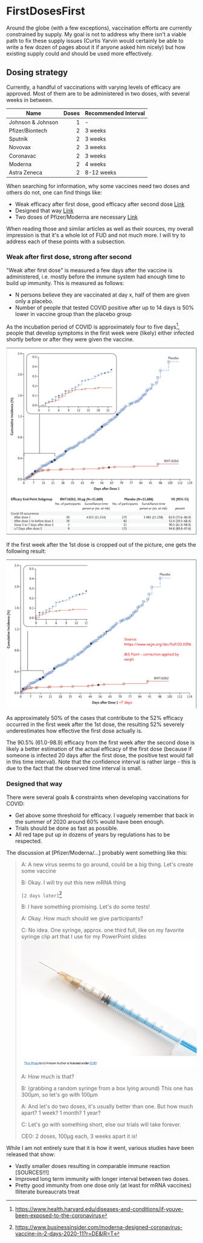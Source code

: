 # FirstDosesFirst

Around the globe (with a few exceptions), vaccination efforts are currently constrained by supply.
My goal is not to address why there isn't a viable path to fix these supply issues (Curtis Yarvin would certainly be able to write a few dozen of pages about it if anyone asked him nicely) but how existing supply could and should be used more effectively.

## Dosing strategy

Currently, a handful of vaccinations with varying levels of efficacy are approved.
Most of them are to be administered in two doses, with several weeks in between. 


| Name              | Doses | Recommended Interval |
| ----------------- | ----: | -------------------- |
| Johnson & Johnson |     1 | -                    |
| Pfizer/Biontech   |     2 | 3 weeks              |
| Sputnik           |     2 | 3 weeks              |
| Novovax           |     2 | 3 weeks              |
| Coronavac         |     2 | 3 weeks              |
| Moderna           |     2 | 4 weeks              |
| Astra Zeneca      |     2 | 8-12 weeks           |


When searching for information, why some vaccines need two doses and others do not, one can find things like:

- Weak efficacy after first dose, good efficacy after second dose [Link](https://www.healthline.com/health/why-two-doses-of-covid-vaccine#immunity-after-first-dose)
- Designed that way [Link](https://abc11.com/johnson-and-vaccine-covid-pfizer/10379441/)
- Two doses of Pfizer/Moderna are necessary [Link](https://jamanetwork.com/journals/jama/fullarticle/2776229)

When reading those and similar articles as well as their sources, my overall impression is that it's a whole lot of FUD and not much more.
I will try to address each of these points with a subsection.

### Weak after first dose, strong after second
"Weak after first dose" is measured a few days after the vaccine is administered, i.e. mostly before the immune system had enough time to build up immunity.
This is measured as follows:
- N persons believe they are vaccinated at day x, half of them are given only a placebo. 
- Number of people that tested COVID positive after up to 14 days is 50% lower in vaccine group than the placebo group

As the incubation period of COVID is approximately four to five days[^1], people that develop symptoms in the first week were (likely) either infected shortly before or after they were given the vaccine.

![Cases n days after 1st dose](img/days_after_d1.png)

If the first week after the 1st dose is cropped out of the picture, one gets the following result:

![Cases n days after 7 days after 1st dose](img/dad1_edit.png)

As approximately 50% of the cases that contribute to the 52% efficacy occurred in the first week after the 1st dose, the resulting 52% severely underestimates how effective the first dose actually is.

The 90.5% (61.0-98.9) efficacy from the first week after the second dose is likely a better estimation of the actual efficacy of the first dose (because if someone is infected 20 days after the first dose, the positive test would fall in this time interval).
Note that the confidence interval is rather large - this is due to the fact that the observed time interval is small.

### Designed that way

There were several goals & constraints when developing vaccinations for COVID:
- Get above some threshold for efficacy. I vaguely remember that back in the summer of 2020 around 60% would have been enough.
- Trials should be done as fast as possible.
- All red tape put up in dozens of years by regulations has to be respected.

The discussion at [Pfizer/Moderna/...] probably went something like this:

> A: A new virus seems to go around, could be a big thing. Let's create some vaccine
> 
> B: Okay. I will try out this new mRNA thing
> 
> `[2 days later]`[^2]
> 
> B: I have something promising. Let's do some tests!
> 
> A: Okay. How much should we give participants? 
> 
> C: No idea. One syringe, approx. one third full, like on my favorite syringe clip art that I use for my PowerPoint slides
> ![Image of syringe](img/syringe.png)
> 
> A: How much is that? 
> 
> B: (grabbing a random syringe from a box lying around) This one has 300µm, so let's go with 100µm
> 
> A: And let's do two doses, it's usually better than one. But how much apart? 1 week? 1 month? 1 year? 
> 
> C: Let's go with something short, else our trials will take forever.
> 
> CEO: 2 doses, 100µg each, 3 weeks apart it is! 

While I am not entirely sure that it is how it went, various studies have been released that show:
- Vastly smaller doses resulting in comparable immune reaction [SOURCES!!!]
- Improved long term immunity with longer interval between two doses.
- Pretty good immunity from one dose only (at least for mRNA vaccines)
Illiterate bureaucrats treat 

[^1]: https://www.health.harvard.edu/diseases-and-conditions/if-youve-been-exposed-to-the-coronavirus

[^2]: https://www.businessinsider.com/moderna-designed-coronavirus-vaccine-in-2-days-2020-11?r=DE&IR=T
